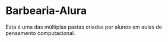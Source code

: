 # Barbearia-Alura
Esta é uma das múltiplas pastas criadas por alunos em aulas de pensamento computacional.
